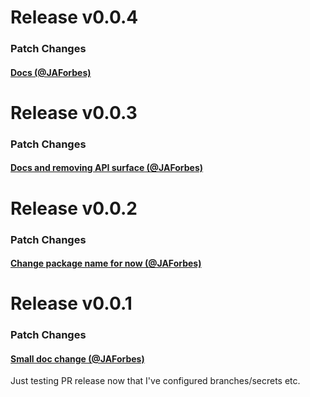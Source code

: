
# Release v0.0.4

### Patch Changes

#### [Docs (@JAForbes)](https://github.com/JAForbes/S/pull/10)

# Release v0.0.3

### Patch Changes

#### [Docs and removing API surface (@JAForbes)](https://github.com/JAForbes/S/pull/8)

# Release v0.0.2

### Patch Changes

#### [Change package name for now (@JAForbes)](https://github.com/JAForbes/S/pull/6)

# Release v0.0.1

### Patch Changes

#### [Small doc change (@JAForbes)](https://github.com/JAForbes/S/pull/4)

Just testing PR release now that I've configured branches/secrets etc.
